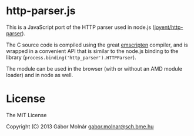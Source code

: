http-parser.js
==============

This is a JavaScript port of the HTTP parser used in node.js
([joyent/http-parser](https://github.com/joyent/http-parser)).

The C source code is compiled using the great [emscripten](https://github.com/kripken/emscripten)
compiler, and is wrapped in a convenient API that is similar to the node.js binding to the library
(`process.binding('http_parser').HTTPParser`).

The module can be used in the browser (with or without an AMD module loader) and in node as well.

License
=======

The MIT License

Copyright (C) 2013 Gábor Molnár <gabor.molnar@sch.bme.hu>

